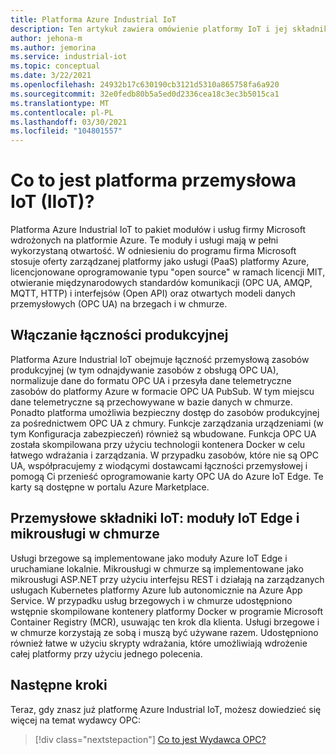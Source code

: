 ```yaml
---
title: Platforma Azure Industrial IoT
description: Ten artykuł zawiera omówienie platformy IoT i jej składników.
author: jehona-m
ms.author: jemorina
ms.service: industrial-iot
ms.topic: conceptual
ms.date: 3/22/2021
ms.openlocfilehash: 24932b17c630190cb3121d5310a865758fa6a920
ms.sourcegitcommit: 32e0fedb80b5a5ed0d2336cea18c3ec3b5015ca1
ms.translationtype: MT
ms.contentlocale: pl-PL
ms.lasthandoff: 03/30/2021
ms.locfileid: "104801557"
---
```

# <a name="what-is-the-industrial-iot-iiot-platform"></a>Co to jest platforma przemysłowa IoT (IIoT)?

Platforma Azure Industrial IoT to pakiet modułów i usług firmy Microsoft wdrożonych na platformie Azure. Te moduły i usługi mają w pełni wykorzystaną otwartość. W odniesieniu do programu firma Microsoft stosuje oferty zarządzanej platformy jako usługi (PaaS) platformy Azure, licencjonowane oprogramowanie typu "open source" w ramach licencji MIT, otwieranie międzynarodowych standardów komunikacji (OPC UA, AMQP, MQTT, HTTP) i interfejsów (Open API) oraz otwartych modeli danych przemysłowych (OPC UA) na brzegach i w chmurze.

## <a name="enabling-shopfloor-connectivity"></a>Włączanie łączności produkcyjnej 

Platforma Azure Industrial IoT obejmuje łączność przemysłową zasobów produkcyjnej (w tym odnajdywanie zasobów z obsługą OPC UA), normalizuje dane do formatu OPC UA i przesyła dane telemetryczne zasobów do platformy Azure w formacie OPC UA PubSub. W tym miejscu dane telemetryczne są przechowywane w bazie danych w chmurze. Ponadto platforma umożliwia bezpieczny dostęp do zasobów produkcyjnej za pośrednictwem OPC UA z chmury. Funkcje zarządzania urządzeniami (w tym Konfiguracja zabezpieczeń) również są wbudowane. Funkcja OPC UA została skompilowana przy użyciu technologii kontenera Docker w celu łatwego wdrażania i zarządzania. W przypadku zasobów, które nie są OPC UA, współpracujemy z wiodącymi dostawcami łączności przemysłowej i pomogą Ci przenieść oprogramowanie karty OPC UA do Azure IoT Edge. Te karty są dostępne w portalu Azure Marketplace.

## <a name="industrial-iot-components-iot-edge-modules-and-cloud-microservices"></a>Przemysłowe składniki IoT: moduły IoT Edge i mikrousługi w chmurze

Usługi brzegowe są implementowane jako moduły Azure IoT Edge i uruchamiane lokalnie. Mikrousługi w chmurze są implementowane jako mikrousługi ASP.NET przy użyciu interfejsu REST i działają na zarządzanych usługach Kubernetes platformy Azure lub autonomicznie na Azure App Service. W przypadku usług brzegowych i w chmurze udostępniono wstępnie skompilowane kontenery platformy Docker w programie Microsoft Container Registry (MCR), usuwając ten krok dla klienta. Usługi brzegowe i w chmurze korzystają ze sobą i muszą być używane razem. Udostępniono również łatwe w użyciu skrypty wdrażania, które umożliwiają wdrożenie całej platformy przy użyciu jednego polecenia.

## <a name="next-steps"></a>Następne kroki

Teraz, gdy znasz już platformę Azure Industrial IoT, możesz dowiedzieć się więcej na temat wydawcy OPC:

> [!div class="nextstepaction"]
> [Co to jest Wydawca OPC?](overview-what-is-opc-publisher.md)